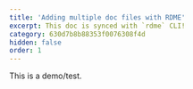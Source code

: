 ```yaml
---
title: 'Adding multiple doc files with RDME'
excerpt: This doc is synced with `rdme` CLI!
category: 630d7b8b88353f0076308f4d
hidden: false
order: 1
---
```


This is a demo/test.
